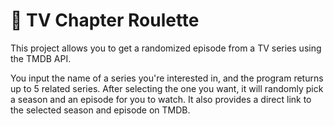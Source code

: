 
# 🎲 TV Chapter Roulette

This project allows you to get a randomized episode from a TV series using the TMDB API.

You input the name of a series you're interested in, and the program returns up to 5 related series. After selecting the one you want, it will randomly pick a season and an episode for you to watch. It also provides a direct link to the selected season and episode on TMDB.
